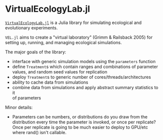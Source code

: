 # VirtualEcologyLab.jl

[`VirtualEcologyLab.jl`](https://gottacatchenall.github.io/VirtualEcologyLab.jl/dev/)
is a Julia library for simulating ecological and evolutionary experiments.

`VEL.jl` aims to create a "virtual laboratory" (Grimm & Railsback 2005) for setting up, running,
and managing ecological simulations. 

The major goals of the library:
- interface with generic simulation models using the `parameters` function
- define `Treatment`s which contain ranges and combinations of parameter values, and random seed values for replication 
- deploy `Treatment`s to generic number of cores/threads/architectures 
- ability to cache data from simulations 
- combine data from simulations and apply abstract summary statistics to it  
 of parameters

Minor details:
- Parameters can be numbers, or distributions
do you draw from the distribution every time the parameter is invoked, or once per replicate? Once per replicate is going to be much easier to deploy
to GPU/etc where rand() isn't callable.  